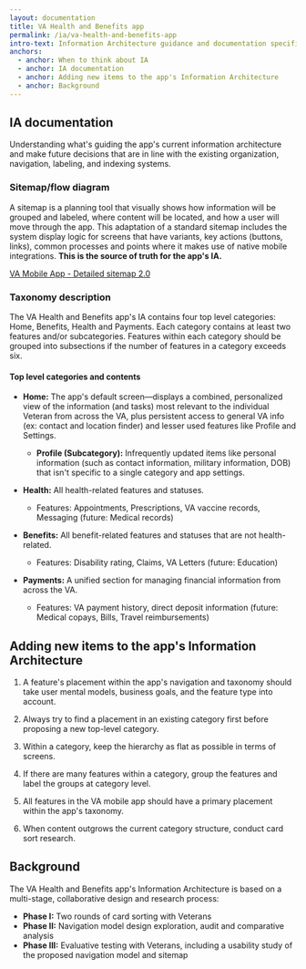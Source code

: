 ```yaml
---
layout: documentation
title: VA Health and Benefits app
permalink: /ia/va-health-and-benefits-app
intro-text: Information Architecture guidance and documentation specific to the VA Health and Benefits mobile app.
anchors:
  - anchor: When to think about IA
  - anchor: IA documentation
  - anchor: Adding new items to the app's Information Architecture
  - anchor: Background
---
```


## IA documentation

Understanding what's guiding the app's current information architecture and make future decisions that are in line with the existing organization, navigation, labeling, and indexing systems.

### Sitemap/flow diagram

A sitemap is a planning tool that visually shows how information will be grouped and labeled, where content will be located, and how a user will move through the app. This adaptation of a standard sitemap includes the system display logic for screens that have variants, key actions (buttons, links), common processes and points where it makes use of native mobile integrations. **This is the source of truth for the app's IA.**

[VA Mobile App - Detailed sitemap 2.0](https://www.figma.com/design/bTPnmfYSuj1ICA4AqHMiQg/Sitemap%2FFlow-Diagram-2.0---%F0%9F%9A%A2-Shipped-\(FJ\)---VA-Mobile?node-id=0-1&t=5sKeYKmQ1pUk0rr1-1)

### Taxonomy description

The VA Health and Benefits app's IA contains four top level categories: Home, Benefits, Health and Payments. Each category contains at least two features and/or subcategories. Features within each category should be grouped into subsections if the number of features in a category exceeds six.

#### Top level categories and contents

- **Home:** The app's default screen—displays a combined, personalized view of the information (and tasks) most relevant to the individual Veteran from across the VA, plus persistent access to general VA info (ex: contact and location finder) and lesser used features like Profile and Settings.
    - **Profile (Subcategory):** Infrequently updated items like personal information (such as contact information, military information, DOB) that isn't specific to a single category and app settings.

- **Health:** All health-related features and statuses.
    - Features: Appointments, Prescriptions, VA vaccine records, Messaging (future: Medical records)

- **Benefits:** All benefit-related features and statuses that are not health-related.
    - Features: Disability rating, Claims, VA Letters (future: Education)

- **Payments:** A unified section for managing financial information from across the VA.
    - Features: VA payment history, direct deposit information (future: Medical copays, Bills, Travel reimbursements)

## Adding new items to the app's Information Architecture

1. A feature's placement within the app's navigation and taxonomy should take user mental models, business goals, and the feature type into account.

2. Always try to find a placement in an existing category first before proposing a new top-level category.

3. Within a category, keep the hierarchy as flat as possible in terms of screens.

4. If there are many features within a category, group the features and label the groups at category level.

5. All features in the VA mobile app should have a primary placement within the app's taxonomy.

6. When content outgrows the current category structure, conduct card sort research.

## Background

The VA Health and Benefits app's Information Architecture is based on a multi-stage, collaborative design and research process:

- **Phase I:** Two rounds of card sorting with Veterans
- **Phase II:** Navigation model design exploration, audit and comparative analysis
- **Phase III:** Evaluative testing with Veterans, including a usability study of the proposed navigation model and sitemap
